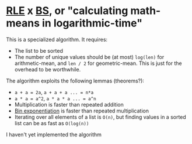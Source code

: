 # [RLE](https://en.wikipedia.org/wiki/Run-length_encoding) x [BS](https://en.wikipedia.org/wiki/Binary_search), or "calculating math-means in logarithmic-time"

This is a specialized algorithm. It requires:
- The list to be sorted
- The number of unique values should be (at most) `log(len)` for arithmetic-mean, and `len / 2` for geometric-mean. This is just for the overhead to be worthwhile.

The algorithm exploits the following lemmas (theorems?):
- `a + a = 2a`, `a + a + a ... = n*a`
- `a * a = a^2`, `a * a * a ... = a^n`
- Multiplication is faster than repeated addition
- [Bin exponentiation](https://en.wikipedia.org/wiki/Exponentiation_by_squaring) is faster than repeated multiplication
- Iterating over all elements of a list is `O(n)`, but finding values in a sorted list can be as fast as `O(log(n))`

I haven't yet implemented the algorithm
